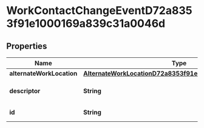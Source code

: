 

# WorkContactChangeEventD72a8353f91e1000169a839c31a0046d


## Properties

| Name | Type | Description | Notes |
|------------ | ------------- | ------------- | -------------|
|**alternateWorkLocation** | [**AlternateWorkLocationD72a8353f91e1000169a83b894e7046e**](AlternateWorkLocationD72a8353f91e1000169a83b894e7046e.md) |  |  [optional] |
|**descriptor** | **String** | A preview of the instance |  [optional] |
|**id** | **String** | Id of the instance |  [optional] |



